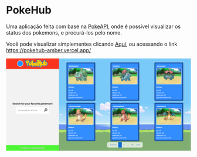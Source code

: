 # PokeHub 


Uma aplicação feita com base na [PokeAPI](https://pokeapi.co/), onde é possível visualizar os status dos pokemons, e procurá-los pelo nome.

Você pode visualizar simplementes clicando [Aqui](https://pokehub-amber.vercel.app/), ou acessando o link https://pokehub-amber.vercel.app/

<p>
  <img src="assets/pokehub.png">  
</p>



